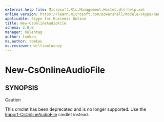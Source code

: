 ```yaml
---
external help file: Microsoft.Rtc.Management.Hosted.dll-help.xml
online version: https://learn.microsoft.com/powershell/module/skype/new-csonlineaudiofile
applicable: Skype for Business Online
title: New-CsOnlineAudioFile
schema: 2.0.0
manager: bulenteg
author: tomkau
ms.author: tomkau
ms.reviewer: williamlooney
---
```


# New-CsOnlineAudioFile

## SYNOPSIS
> [!CAUTION]
> This cmdlet has been deprecated and is no longer supported. Use the [Import-CsOnlineAudioFile](Import-CsOnlineAudioFile.md) cmdlet instead.
